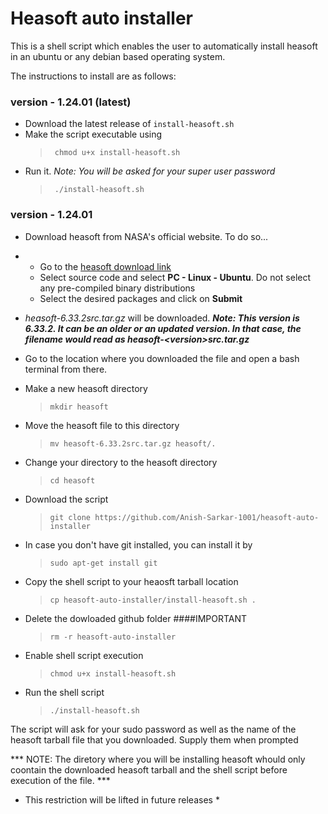 # Heasoft auto installer

This is a shell script which enables the user to automatically install heasoft in an ubuntu or any debian based operating system.

The instructions to install are as follows:

### version - 1.24.01 (latest)

- Download the latest release of `install-heasoft.sh`
- Make the script executable using
  > ```comsole
  >  chmod u+x install-heasoft.sh
  > ```
- Run it. *Note: You will be asked for your super user password*
  > ```console
  >  ./install-heasoft.sh
  > ```

### version - 1.24.01

- Download heasoft from NASA's official website. To do so...
- - Go to the [heasoft download link](https://heasarc.gsfc.nasa.gov/docs/software/heasoft/download.html)
  - Select source code and select **PC - Linux - Ubuntu**. Do not select any pre-compiled binary distributions
  - Select the desired packages and click on **Submit**
- *heasoft-6.33.2src.tar.gz* will be downloaded. ***Note: This version is 6.33.2. It can be an older or an updated version. In that case, the filename would read as heasoft-\<version\>src.tar.gz***
- Go to the location where you downloaded the file and open a bash terminal from there.
- Make a new heasoft directory
  
  > ```console
  > mkdir heasoft
  > ```
- Move the heasoft file to this directory
  
  > ```console
  > mv heasoft-6.33.2src.tar.gz heasoft/.
  > ```
- Change your directory to the heasoft directory
  
  > ```console
  > cd heasoft
  > ```
- Download the script
  
  > ```console
  > git clone https://github.com/Anish-Sarkar-1001/heasoft-auto-installer
  > ```
- In case you don't have git installed, you can install it by

  > ```console
  > sudo apt-get install git
  > ```
- Copy the shell script to your heaosft tarball location

  > ```console
  > cp heasoft-auto-installer/install-heasoft.sh .
  > ```
- Delete the dowloaded github folder ####IMPORTANT

  > ```console
  > rm -r heasoft-auto-installer
  > ```
- Enable shell script execution

  > ```console
  > chmod u+x install-heasoft.sh
  > ```
- Run the shell script

  > ```console
  > ./install-heasoft.sh
  > ```
The script will ask for your sudo password as well as the name of the heasoft tarball file that you downloaded. Supply them when prompted

*** NOTE: The diretory where you will be installing heasoft whould only coontain the downloaded heasoft tarball and the shell script before execution of the file. ***
* This restriction will be lifted in future releases *
